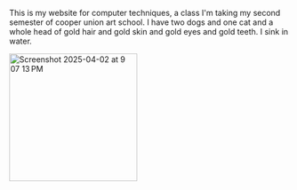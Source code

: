 This is my website for computer techniques, a class I'm taking my second semester of cooper union art school. I have two dogs and one cat and a whole head of gold hair and gold skin and gold eyes and gold teeth. I sink in water.

[<img width="230" alt="Screenshot 2025-04-02 at 9 07 13 PM" src="https://github.com/user-attachments/assets/66e79f60-261b-4748-8cdd-2e309310082c" />](https://archive.org/details/RDJfinal)


